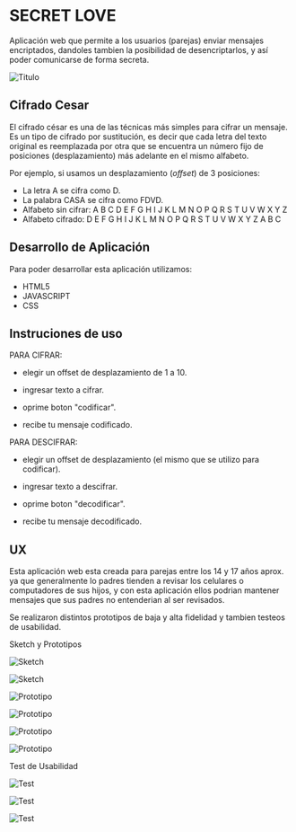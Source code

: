 # SECRET LOVE 
Aplicación web que permite a los usuarios (parejas) enviar mensajes encriptados, dandoles tambien la posibilidad de desencriptarlos, y así poder comunicarse de forma secreta. 

![Titulo](https://github.com/JocelynJofreAntoine/SCL012-Cipher/blob/master/src/img/titulo.PNG?raw=true)


## Cifrado Cesar

El cifrado césar es una de las técnicas más simples para cifrar un mensaje. Es un tipo de cifrado por sustitución, es decir que cada letra del texto original es reemplazada por otra que se encuentra un número fijo de posiciones (desplazamiento) más adelante en el mismo alfabeto.

Por ejemplo, si usamos un desplazamiento (_offset_) de 3 posiciones:

- La letra A se cifra como D.
- La palabra CASA se cifra como FDVD.
- Alfabeto sin cifrar: A B C D E F G H I J K L M N O P Q R S T U V W X Y Z
- Alfabeto cifrado: D E F G H I J K L M N O P Q R S T U V W X Y Z A B C

## Desarrollo de Aplicación

Para poder desarrollar esta aplicación utilizamos:
 * HTML5
 * JAVASCRIPT
 * CSS

## Instruciones de uso

PARA CIFRAR:

* elegir un offset de desplazamiento de 1 a 10.

* ingresar texto a cifrar.

* oprime boton "codificar".

* recibe tu mensaje codificado.

PARA DESCIFRAR:

* elegir un offset de desplazamiento (el mismo que se utilizo para codificar).

* ingresar texto a descifrar.

* oprime boton "decodificar".

* recibe tu mensaje decodificado.


## UX

Esta aplicación web esta creada para parejas entre los 14 y 17 años aprox. ya que generalmente lo padres tienden a revisar los celulares o computadores de sus hijos, y con esta aplicación ellos podrian mantener mensajes que sus padres no entenderian al ser revisados. 

Se realizaron distintos prototipos de baja y alta fidelidad y tambien testeos de usabilidad.


 Sketch y Prototipos

![Sketch](https://github.com/JocelynJofreAntoine/SCL012-Cipher/blob/master/src/img/sketch1.jpeg?raw=true)

![Sketch](https://github.com/JocelynJofreAntoine/SCL012-Cipher/blob/master/src/img/sketch2.jpeg)

![Prototipo](https://github.com/JocelynJofreAntoine/SCL012-Cipher/blob/master/src/img/Captura2.PNG?raw=true)

![Prototipo](https://github.com/JocelynJofreAntoine/SCL012-Cipher/blob/master/src/img/Captura.PNG?raw=true)

![Prototipo](https://github.com/JocelynJofreAntoine/SCL012-Cipher/blob/master/src/img/Captura3.PNG?raw=true)

![Prototipo](https://github.com/JocelynJofreAntoine/SCL012-Cipher/blob/master/src/img/Captura4.PNG?raw=true)

Test de Usabilidad

![Test](https://github.com/JocelynJofreAntoine/SCL012-Cipher/blob/master/src/img/testeo1.PNG?raw=true)

![Test](https://github.com/JocelynJofreAntoine/SCL012-Cipher/blob/master/src/img/testeo2.PNG?raw=true)

![Test](https://github.com/JocelynJofreAntoine/SCL012-Cipher/blob/master/src/img/testeo3.PNG?raw=true)







